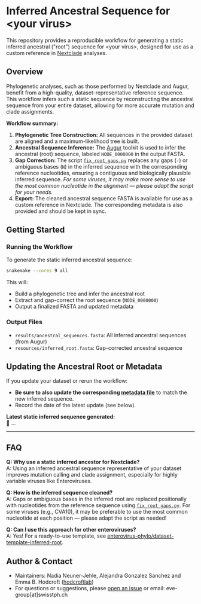 # Inferred Ancestral Sequence for &lt;your virus&gt;

This repository provides a reproducible workflow for generating a static inferred ancestral ("root") sequence for &lt;your virus&gt;, designed for use as a custom reference in [Nextclade](https://clades.nextstrain.org/) analyses.


## Overview

Phylogenetic analyses, such as those performed by Nextclade and Augur, benefit from a high-quality, dataset-representative reference sequence. This workflow infers such a static sequence by reconstructing the ancestral sequence from your entire  dataset, allowing for more accurate mutation and clade assignments.

**Workflow summary:**
1. **Phylogenetic Tree Construction:** All sequences in the provided dataset are aligned and a maximum-likelihood tree is built.
2. **Ancestral Sequence Inference:** The [Augur](https://github.com/nextstrain/augur) toolkit is used to infer the ancestral (root) sequence, labeled `NODE_0000000` in the output FASTA.
3. **Gap Correction:** The script [`fix_root_gaps.py`](scripts/fix_root_gaps.py) replaces any gaps (`-`) or ambiguous bases (`N`) in the inferred sequence with the corresponding reference nucleotides, ensuring a contiguous and biologically plausible inferred sequence. *For some viruses, it may make more sense to use the most common nucleotide in the alignment — please adapt the script for your needs.*
4. **Export:** The cleaned ancestral sequence FASTA is available for use as a custom reference in Nextclade. The corresponding metadata is also provided and should be kept in sync.


## Getting Started
### Running the Workflow

To generate the static inferred ancestral sequence:

```bash
snakemake --cores 9 all
```

This will:
- Build a phylogenetic tree and infer the ancestral root
- Extract and gap-correct the root sequence (`NODE_0000000`)
- Output a finalized FASTA and updated metadata

### Output Files

- `results/ancestral_sequences.fasta`: All inferred ancestral sequences (from Augur)
- `resources/inferred_root.fasta`: Gap-corrected ancestral sequence


## Updating the Ancestral Root or Metadata

If you update your dataset or rerun the workflow:
- **Be sure to also update the corresponding [metadata file](../resources/static_inferred_metadata.tsv)**  to match the new inferred sequence.
- Record the date of the latest update (see below).

**Latest static inferred sequence generated:**  
📅 ...


---
## FAQ

**Q: Why use a static inferred ancestor for Nextclade?**  
A: Using an inferred ancestral sequence representative of your dataset improves mutation calling and clade assignment, especially for highly variable viruses like Enteroviruses.

**Q: How is the inferred sequence cleaned?**  
A: Gaps or ambiguous bases in the inferred root are replaced positionally with nucleotides from the reference sequence using [`fix_root_gaps.py`](scripts/fix_root_gaps.py). For some viruses (e.g., CVA10), it may be preferable to use the most common nucleotide at each position — please adapt the script as needed!

**Q: Can I use this approach for other enteroviruses?**  
A: Yes! For a ready-to-use template, see [enterovirus-phylo/dataset-template-inferred-root](https://github.com/enterovirus-phylo/dataset-template-inferred-root).

## Author & Contact

- Maintainers: Nadia Neuner-Jehle, Alejandra Gonzalez Sanchez and Emma B. Hodcroft ([hodcroftlab](https://github.com/hodcroftlab))
- For questions or suggestions, please [open an issue](https://github.com/enterovirus-phylo/dataset-template-inferred-root/issues) or email: eve-group[at]swisstph.ch
